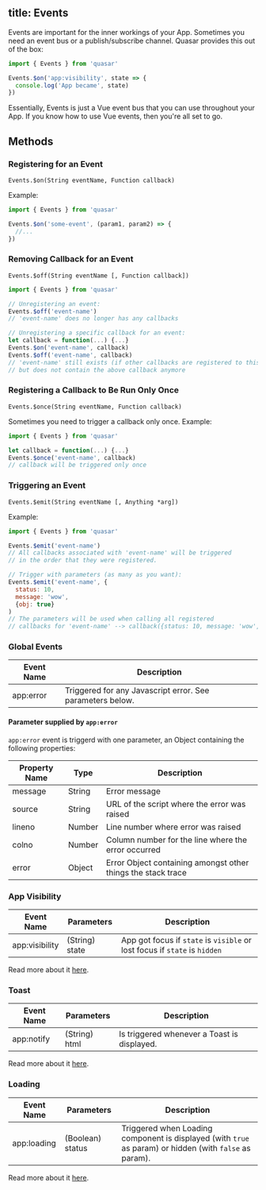 title: Events
---
Events are important for the inner workings of your App.
Sometimes you need an event bus or a publish/subscribe channel. Quasar provides this out of the box:

``` js
import { Events } from 'quasar'

Events.$on('app:visibility', state => {
  console.log('App became', state)
})
```

Essentially, Events is just a Vue event bus that you can use throughout your App. If you know how to use Vue events, then you're all set to go.

## Methods

### Registering for an Event
`Events.$on(String eventName, Function callback)`

Example:
``` js
import { Events } from 'quasar'

Events.$on('some-event', (param1, param2) => {
  //...
})
```

### Removing Callback for an Event
`Events.$off(String eventName [, Function callback])`

``` js
import { Events } from 'quasar'

// Unregistering an event:
Events.$off('event-name')
// 'event-name' does no longer has any callbacks

// Unregistering a specific callback for an event:
let callback = function(...) {...}
Events.$on('event-name', callback)
Events.$off('event-name', callback)
// 'event-name' still exists (if other callbacks are registered to this event),
// but does not contain the above callback anymore
```

### Registering a Callback to Be Run Only Once
`Events.$once(String eventName, Function callback)`

Sometimes you need to trigger a callback only once. Example:
``` js
import { Events } from 'quasar'

let callback = function(...) {...}
Events.$once('event-name', callback)
// callback will be triggered only once
```

### Triggering an Event
`Events.$emit(String eventName [, Anything *arg])`

Example:
``` js
import { Events } from 'quasar'

Events.$emit('event-name')
// All callbacks associated with 'event-name' will be triggered
// in the order that they were registered.

// Trigger with parameters (as many as you want):
Events.$emit('event-name', {
  status: 10,
  message: 'wow',
  {obj: true}
)
// The parameters will be used when calling all registered
// callbacks for 'event-name' --> callback({status: 10, message: 'wow',...});
```

### Global Events

| Event Name | Description |
| --- | --- |
| app:error | Triggered for any Javascript error. See parameters below. |

#### Parameter supplied by `app:error`
`app:error` event is triggerd with one parameter, an Object containing the following properties:

| Property Name | Type | Description |
| --- | --- | --- |
| message | String | Error message |
| source | String | URL of the script where the error was raised |
| lineno | Number | Line number where error was raised |
| colno | Number | Column number for the line where the error occurred |
| error | Object | Error Object containing amongst other things the stack trace |

### App Visibility

| Event Name | Parameters | Description |
| --- | --- | --- |
| app:visibility | (String) state | App got focus if `state` is `visible` or lost focus if `state` is `hidden` |

Read more about it [here](/api/js-app-visibility.html).

### Toast

| Event Name | Parameters | Description |
| --- | --- | --- |
| app:notify | (String) html | Is triggered whenever a Toast is displayed. |

Read more about it [here](/components/toast.html).

### Loading

| Event Name | Parameters | Description |
| --- | --- | --- |
| app:loading | (Boolean) status | Triggered when Loading component is displayed (with `true` as param) or hidden (with `false` as param). |

Read more about it [here](/components/loading.html).
